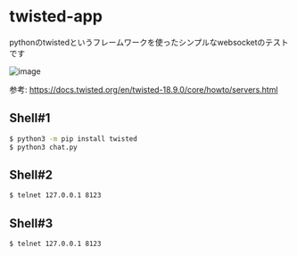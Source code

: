 # twisted-app

pythonのtwistedというフレームワークを使ったシンプルなwebsocketのテストです

![image](https://user-images.githubusercontent.com/5797788/201371230-3371d2aa-6c3f-45c0-b400-3169d03e52a0.png)


参考: https://docs.twisted.org/en/twisted-18.9.0/core/howto/servers.html

## Shell#1

```sh
$ python3 -m pip install twisted
$ python3 chat.py
```

## Shell#2

```sh
$ telnet 127.0.0.1 8123
```

## Shell#3

```sh
$ telnet 127.0.0.1 8123
```
